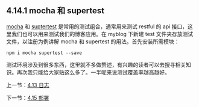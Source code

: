 ## 4.14.1 mocha 和 supertest

[mocha](https://www.npmjs.com/package/mocha) 和 [suptertest](https://www.npmjs.com/package/supertest) 是常用的测试组合，通常用来测试 restful 的 api 接口，这里我们也可以用来测试我们的博客应用。在 myblog 下新建 test 文件夹存放测试文件，以注册为例讲解 mocha 和 supertest 的用法。首先安装所需模块：

```
npm i mocha supertest --save
```
测试环境涉及到很多东西，这里就不多做赘述，有兴趣的读者可以去搜寻相关知识。再次我只能给大家贴这么多了。一半呢来说测试覆盖率越高越好。

上一节：[4.13 日志](https://github.com/se7en-1992/lottery/blob/master/book/4.13%20%E6%97%A5%E5%BF%97.md)

下一节：[4.15 部署](https://github.com/se7en-1992/lottery/blob/master/book/4.15%20%E9%83%A8%E7%BD%B2.md)
